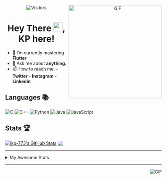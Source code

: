 <div align="center">
<img align="right" alt="GIF" height="300px" src="https://blog.insaid.co/wp-content/uploads/2020/01/Coding.gif"/>
       
![Visitors](https://visitor-badge.glitch.me/badge?page_id=ikp-773)

# Hey There <img src="https://media.tenor.com/images/822fb670841c6f6582fefbb82e338a50/tenor.gif" width="29px">, KP here!
</div>

- 🌱 I’m currently mastering **Flutter**
- 💬 Ask me about **anything.**
- 📫 How to reach me:
       - **Twitter** 
       - **Instagram**
       - **Linkedin**
         
## Languages 📚 

![C](https://img.shields.io/badge/-C-000?style=flat&logo=C)
![C++](https://img.shields.io/badge/-C++-000?style=flat&logo=C%2B%2B&logoColor=00599C)
![Python](https://img.shields.io/badge/-Python-000?style=flat&logo=python)
![Java](https://img.shields.io/badge/-Java-000?style=flat&logo=Java&logoColor=007396)
![JavaScript](https://img.shields.io/badge/-JavaScript-000?style=flat&logo=javascript)

##  Stats 🏆

<a href="https://github.com/ikp-773">
<img align="center" src="https://github-readme-stats.vercel.app/api?username=ikp-773&show_icons=true&theme=tokyonight&icon_color=6392DF&hide=prs" alt="ikp-773's GitHub Stats" />
</a> 
<a href="https://github.com/ikp-773">
<img align="center" src="https://github-readme-stats.vercel.app/api/top-langs/?username=ikp-773&layout=compact&show_icons=true&theme=tokyonight&icon_color=6392DF&hide=prs" />
</a>

---

<details>
       <summary>My Awesome Stats</summary>
       
<!--START_SECTION:waka-->
![Profile Views](http://img.shields.io/badge/Profile%20Views-0-blue)

![Lines of code](https://img.shields.io/badge/From%20Hello%20World%20I%27ve%20Written-795858%20lines%20of%20code-blue)

**🐱 My Github Data** 

> 🏆 2,481 Contributions in the Year 2020
 > 
> 📦 163.6 kB Used in Github's Storage 
 > 
> 💼 Opted to Hire
 > 
> 📜 27 Public Repositories
 > 
> 🔑 12 Private Repositories 

**I'm a Night 🦉** 

```text
🌞 Morning    74 commits     █░░░░░░░░░░░░░░░░░░░░░░░░   5.92% 
🌆 Daytime    231 commits    ████░░░░░░░░░░░░░░░░░░░░░   18.47% 
🌃 Evening    538 commits    ██████████░░░░░░░░░░░░░░░   43.01% 
🌙 Night      408 commits    ████████░░░░░░░░░░░░░░░░░   32.61%

```
📅 **I'm Most Productive on Saturday** 

```text
Monday       166 commits    ███░░░░░░░░░░░░░░░░░░░░░░   13.27% 
Tuesday      104 commits    ██░░░░░░░░░░░░░░░░░░░░░░░   8.31% 
Wednesday    194 commits    ████░░░░░░░░░░░░░░░░░░░░░   15.51% 
Thursday     173 commits    ███░░░░░░░░░░░░░░░░░░░░░░   13.83% 
Friday       157 commits    ███░░░░░░░░░░░░░░░░░░░░░░   12.55% 
Saturday     234 commits    ████░░░░░░░░░░░░░░░░░░░░░   18.71% 
Sunday       223 commits    ████░░░░░░░░░░░░░░░░░░░░░   17.83%

```


📊 **This Week I Spent My Time On** 

```text
💬 Programming Languages: 
HTML                     1 hr 59 mins        ████████░░░░░░░░░░░░░░░░░   34.04% 
Dart                     1 hr 18 mins        █████░░░░░░░░░░░░░░░░░░░░   22.28% 
Java                     1 hr 15 mins        █████░░░░░░░░░░░░░░░░░░░░   21.61% 
C                        42 mins             ███░░░░░░░░░░░░░░░░░░░░░░   11.99% 
Python                   26 mins             ██░░░░░░░░░░░░░░░░░░░░░░░   7.69%

💻 Operating System: 
Mac                      5 hrs 50 mins       █████████████████████████   100.0%

```

**I Mostly Code in Dart** 

```text
Dart                     13 repos            █████████░░░░░░░░░░░░░░░░   39.39% 
Python                   6 repos             ████░░░░░░░░░░░░░░░░░░░░░   18.18% 
HTML                     6 repos             ████░░░░░░░░░░░░░░░░░░░░░   18.18% 
JavaScript               3 repos             ██░░░░░░░░░░░░░░░░░░░░░░░   9.09% 
Java                     2 repos             █░░░░░░░░░░░░░░░░░░░░░░░░   6.06%

```


**Timeline**

![Chart not found](https://raw.githubusercontent.com/ikp-773/ikp-773/master/charts/bar_graph.png) 


<!--END_SECTION:waka-->
</details>

 ---
 
<img align="right" alt="GIF" src="https://github4life.herokuapp.com/ikp-773.gif" />


